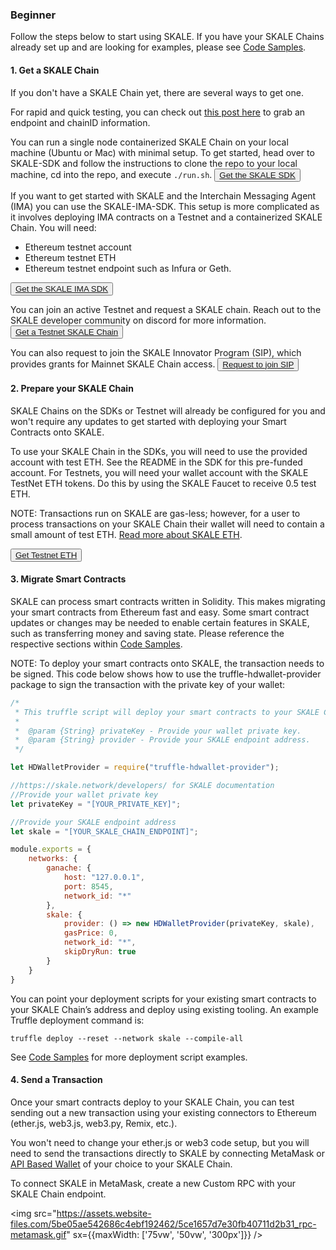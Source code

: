 <StepsLayout id='Beginner'>

### Beginner

Follow the steps below to start using SKALE. If you have your SKALE Chains already set up and are looking for examples, please see  [Code Samples](/developers/code-samples).

<StepsController>
    <StepNav stepId='one' label='Get\na SKALE Chain'><ByzantineFaultTolerant/></StepNav>
    <StepNav stepId='two' label='Prepare\nyour SKALE Chain'><AsynchronousProtocol/></StepNav>
    <StepNav stepId='three' label='Migrate\nSmart Contracts'><LeaderlessConsensus/></StepNav>
    <StepNav stepId='four' label='Send\na Transaction'><SendTransaction/></StepNav>
</StepsController>
<Step id='one'>

#### 1. Get a SKALE Chain

If you don't have a SKALE Chain yet, there are several ways to get one.

For rapid and quick testing, you can check out [this post here](https://forum.skale.network/t/skale-chain-sdk/170) to grab an endpoint and chainID information.

You can run a single node containerized SKALE Chain on your local machine (Ubuntu or Mac) with minimal setup. To get started, head over to SKALE-SDK and follow the instructions to clone the repo to your local machine, cd into the repo, and execute `./run.sh`.
<button>[Get the SKALE SDK](https://github.com/skalenetwork/skale-sdk)</button>

If you want to get started with SKALE and the Interchain Messaging Agent (IMA) you can use the SKALE-IMA-SDK. This setup is more complicated as it involves deploying IMA contracts on a Testnet and a containerized SKALE Chain. You will need:

-   Ethereum testnet account
-   Ethereum testnet ETH
-   Ethereum testnet endpoint such as Infura or Geth.

<button>[Get the SKALE IMA SDK](https://github.com/skalenetwork/skale-ima-sdk)</button>

You can join an active Testnet and request a SKALE chain. Reach out to the SKALE developer community on discord for more information.
<button>[Get a Testnet SKALE Chain](http://skale.chat)</button>

You can also request to join the SKALE Innovator Program (SIP), which provides grants for Mainnet SKALE Chain access.
<button>[Request to join SIP](https://skale.network/innovators-signup)</button>

</Step>
<Step id='two'>

#### 2. Prepare your SKALE Chain

SKALE Chains on the SDKs or Testnet will already be configured for you and won't require any updates to get started with deploying your Smart Contracts onto SKALE.  

To use your SKALE Chain in the SDKs, you will need to use the provided account with test ETH. See the README in the SDK for this pre-funded account. For Testnets, you will need your wallet account with the SKALE TestNet ETH tokens. Do this by using the SKALE Faucet to receive 0.5 test ETH. 

NOTE: Transactions run on SKALE are gas-less; however, for a user to process transactions on your SKALE Chain their wallet will need to contain a small amount of test ETH. [Read more about SKALE ETH](/developers/skale-chain-eth).

<button>[Get Testnet ETH](https://faucet.skale.network/)</button>

</Step>
<Step id='three'>

#### 3. Migrate Smart Contracts

SKALE can process smart contracts written in Solidity. This makes migrating your smart contracts from Ethereum fast and easy. Some smart contract updates or changes may be needed to enable certain features in SKALE, such as transferring money and saving state. Please reference the respective sections within [Code Samples](/developers/code-samples).  

<note>NOTE: To deploy your smart contracts onto SKALE, the transaction needs to be signed. This code below shows how to use the truffle-hdwallet-provider package to sign the transaction with the private key of your wallet:</note>  

```javascript
/*
 * This truffle script will deploy your smart contracts to your SKALE Chain.
 *
 *  @param {String} privateKey - Provide your wallet private key.
 *  @param {String} provider - Provide your SKALE endpoint address.
 */

let HDWalletProvider = require("truffle-hdwallet-provider");

//https://skale.network/developers/ for SKALE documentation
//Provide your wallet private key
let privateKey = "[YOUR_PRIVATE_KEY]";

//Provide your SKALE endpoint address
let skale = "[YOUR_SKALE_CHAIN_ENDPOINT]";

module.exports = {
    networks: {
        ganache: {
            host: "127.0.0.1",
            port: 8545,
            network_id: "*"
        },
        skale: {
            provider: () => new HDWalletProvider(privateKey, skale),
            gasPrice: 0,
            network_id: "*",
            skipDryRun: true
        }
    }
}

```

You can point your deployment scripts for your existing smart contracts to your SKALE Chain’s address and deploy using existing tooling. An example Truffle deployment command is:  

```shell
truffle deploy --reset --network skale --compile-all
```

See [Code Samples](/developers/code-samples) for more deployment script examples.  

</Step>
<Step id='four'>

#### 4. Send a Transaction

Once your smart contracts deploy to your SKALE Chain, you can test sending out a new transaction using your existing connectors to Ethereum (ether.js, web3.js, web3.py, Remix, etc.). 

You won't need to change your ether.js or web3 code setup, but you will need to send the transactions directly to SKALE by connecting MetaMask or [API Based Wallet](/developers/integrations) of your choice to your SKALE Chain.

To connect SKALE in MetaMask, create a new Custom RPC with your SKALE Chain endpoint.  

&lt;img src="<https://assets.website-files.com/5be05ae542686c4ebf192462/5ce1657d7e30fb40711d2b31_rpc-metamask.gif>" sx={{maxWidth: ['75vw', '50vw', '300px']}} />

</Step>
</StepsLayout>
